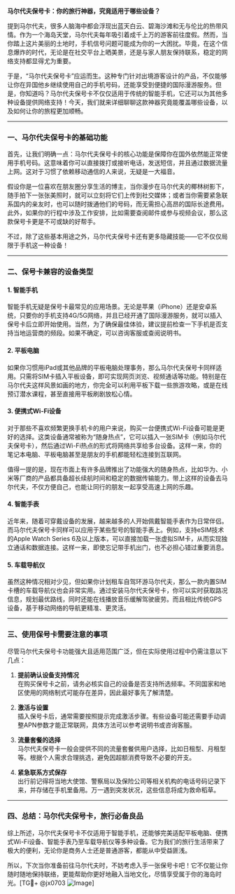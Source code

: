 **马尔代夫保号卡：你的旅行神器，究竟适用于哪些设备？**

提到马尔代夫，很多人脑海中都会浮现出蓝天白云、碧海沙滩和无与伦比的热带风情。作为一个海岛天堂，马尔代夫每年吸引着成千上万的游客前往度假。然而，当你踏上这片美丽的土地时，手机信号问题可能成为你的一大困扰。毕竟，在这个信息爆炸的时代，无论是在社交平台上晒美景，还是与家人朋友保持联系，稳定的网络支持都显得尤为重要。

于是，“马尔代夫保号卡”应运而生。这种专门针对出境游客设计的产品，不仅能够让你在异国他乡继续使用自己的手机号码，还能享受到便捷的国际漫游服务。但是，你知道吗？马尔代夫保号卡不仅仅适用于传统的智能手机，它还可以为其他多种设备提供网络支持！今天，我们就来详细聊聊这款神器究竟能覆盖哪些设备，以及如何让你的旅程更加顺畅。

---

### **一、马尔代夫保号卡的基础功能**
首先，让我们明确一点：马尔代夫保号卡的核心功能是保障你在国外依然能正常使用手机号码。这意味着你可以直接拨打或接听电话，发送短信，并且通过数据流量上网。这对于习惯了依赖移动通信的人来说，无疑是一大福音。

假设你是一位喜欢在朋友圈分享生活的博主，当你漫步在马尔代夫的椰林树影下，随手拍下一张张美照时，就可以立刻将它们上传到社交媒体；或者当你需要紧急联系国内的亲友时，也可以随时拨通他们的号码，而无需担心高昂的国际长途费用。此外，如果你的行程中涉及工作安排，比如需要查阅邮件或参与视频会议，那么这款保号卡更是不可或缺的好帮手。

不过，除了这些基本用途之外，马尔代夫保号卡还有更多隐藏技能——它不仅仅局限于手机这一种设备！

---

### **二、保号卡兼容的设备类型**
#### 1. **智能手机**
智能手机无疑是保号卡最常见的应用场景。无论是苹果（iPhone）还是安卓系统，只要你的手机支持4G/5G网络，并且已经开通了国际漫游服务，就可以插入保号卡后立即开始使用。当然，为了确保最佳体验，建议提前检查一下手机是否支持当地运营商的频段。如果不确定，可以咨询客服或查阅说明书。

#### 2. **平板电脑**
如果你习惯用iPad或其他品牌的平板电脑处理事务，那么马尔代夫保号卡同样适用。只需将SIM卡插入平板设备，即可实现网页浏览、视频通话等功能。特别是在马尔代夫这样风景如画的地方，你完全可以利用平板下载一些旅游攻略，或是在线预订潜水课程，甚至直接用平板刷剧放松心情。

#### 3. **便携式Wi-Fi设备**
对于那些不喜欢频繁更换手机卡的用户来说，购买一台便携式Wi-Fi设备可能是更好的选择。这类设备通常被称为“随身热点”，它可以插入一张SIM卡（例如马尔代夫保号卡），然后通过Wi-Fi热点的形式将网络共享给多台设备。这样一来，你的笔记本电脑、平板电脑甚至是朋友的手机都能轻松连接到互联网。

值得一提的是，现在市面上有许多品牌推出了功能强大的随身热点，比如华为、小米等厂商的产品都具备超长续航时间和稳定的数据传输能力。带上这样的设备去马尔代夫，不仅方便自己，也能让同行的朋友一起享受高速上网的乐趣。

#### 4. **智能手表**
近年来，随着可穿戴设备的发展，越来越多的人开始佩戴智能手表作为日常伴侣。而马尔代夫保号卡同样可以应用于某些型号的智能手表上。例如，支持eSIM技术的Apple Watch Series 6及以上版本，可以直接加载一张虚拟SIM卡，从而实现独立通话和数据连接。这样一来，即使忘记带手机出门，也不必担心错过重要消息。

#### 5. **车载导航仪**
虽然这种情况相对少见，但如果你计划租车自驾环游马尔代夫，那么一款内置SIM卡槽的车载导航仪也会非常实用。通过安装马尔代夫保号卡，你可以实时获取路况信息，规划最优路线，同时还能在线播放音乐缓解驾驶疲劳。而且相比传统GPS设备，基于移动网络的导航更精准、更灵活。

---

### **三、使用保号卡需要注意的事项**
尽管马尔代夫保号卡功能强大且适用范围广泛，但在实际使用过程中仍需注意以下几点：

1. **提前确认设备支持情况**  
   在购买保号卡之前，请务必核实自己的设备是否支持所选频率。不同国家和地区使用的网络制式可能存在差异，因此最好事先了解清楚。

2. **激活与设置**  
   插入保号卡后，通常需要按照提示完成激活步骤。有些设备可能还需要手动调整APN参数才能正常联网，具体方法可以参考说明书或咨询客服。

3. **流量套餐的选择**  
   马尔代夫保号卡一般会提供不同的流量套餐供用户选择，比如日租型、月租型等。根据个人需求合理挑选，避免因超额消费导致不必要的开支。

4. **紧急联系方式保存**  
   出行前记得将当地大使馆、警察局以及保险公司等相关机构的电话号码记录下来，并存储在手机里备用。万一遇到突发状况，这些信息将成为救命稻草。

---

### **四、总结：马尔代夫保号卡，旅行必备良品**
综上所述，马尔代夫保号卡不仅适用于智能手机，还能够完美适配平板电脑、便携式Wi-Fi设备、智能手表乃至车载导航仪等多种设备。它为我们的旅行生活带来了极大的便利，无论你是商务人士还是普通游客，都能从中受益匪浅。

所以，下次当你准备前往马尔代夫时，不妨考虑入手一张保号卡吧！它不仅能让你随时随地保持联络，更能帮助你更好地融入当地文化，尽情享受属于你的海岛时光。[TG💪+ @jx0703 ![Image](https://github.com/user-attachments/assets/dbca1d08-cadb-493c-b0ec-ad6f7a83f270)]